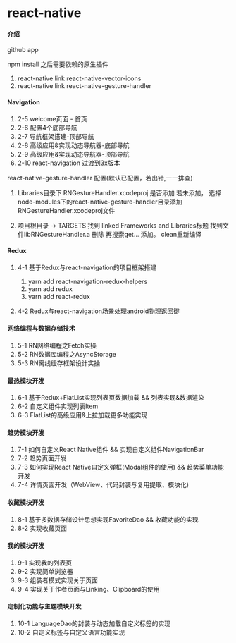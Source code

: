# react-native

#### 介绍
github app 

npm install 之后需要依赖的原生插件
1. react-native link react-native-vector-icons
2. react-native link react-native-gesture-handler

#### Navigation

1. 2-5 welcome页面 - 首页
2. 2-6 配置4个底部导航
3. 2-7 导航框架搭建-顶部导航
4. 2-8 高级应用&实现动态导航器-底部导航
5. 2-9 高级应用&实现动态导航器-顶部导航
6. 2-10 react-navigation 过渡到3x版本

react-native-gesture-handler 配置(默认已配置，若出错,一一排查)

1. Libraries目录下 RNGestureHandler.xcodeproj 是否添加
若未添加， 选择node-modules下的react-native-gesture-handler目录添加RNGestureHandler.xcodeproj文件

2. 项目根目录 -> TARGETS 找到 linked Frameworks and Libraries标题
找到文件libRNGestureHandler.a 删除 再搜索get... 添加。 clean重新编译

#### Redux
1. 4-1 基于Redux与react-navigation的项目框架搭建
   1. yarn add react-navigation-redux-helpers
   2. yarn add redux
   3. yarn add react-redux

2. 4-2 Redux与react-navigation场景处理android物理返回键

#### 网络编程与数据存储技术
1. 5-1 RN网络编程之Fetch实操
2. 5-2 RN数据库编程之AsyncStorage
3. 5-3 RN离线缓存框架设计实操

#### 最热模块开发
1. 6-1 基于Redux+FlatList实现列表页数据加载 && 列表实现&数据渲染
2. 6-2 自定义组件实现列表Item
3. 6-3 FlatList的高级应用&上拉加载更多功能实现

#### 趋势模块开发
1. 7-1 如何自定义React Native组件 && 实现自定义组件NavigationBar
2. 7-2 趋势页面开发
3. 7-3 如何实现React Native自定义弹框(Modal组件的使用) && 趋势菜单功能开发
4. 7-4 详情页面开发（WebView、代码封装与复用提取、模块化)

#### 收藏模块开发
1. 8-1 基于多数据存储设计思想实现FavoriteDao && 收藏功能的实现
2. 8-2 实现收藏页面

#### 我的模块开发
1. 9-1 实现我的列表页
2. 9-2 实现简单浏览器
3. 9-3 组装者模式实现关于页面
4. 9-4 实现关于作者页面与Linking、Clipboard的使用

#### 定制化功能与主题模块开发
1. 10-1 LanguageDao的封装与动态加载自定义标签的实现
2. 10-2 自定义标签与自定义语言功能实现